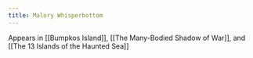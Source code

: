 ```yaml
---
title: Malory Whisperbottom
---
```


Appears in [[Bumpkos Island]], [[The Many-Bodied Shadow of War]], and [[The 13 Islands of the Haunted Sea]]